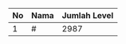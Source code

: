 | No | Nama            | Jumlah Level |
|----|-----------------|--------------|
| 1  | #    |    2987        |
